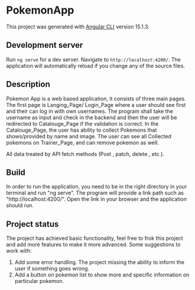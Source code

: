 # PokemonApp

This project was generated with [Angular CLI](https://github.com/angular/angular-cli) version 15.1.3.

## Development server

Run `ng serve` for a dev server. Navigate to `http://localhost:4200/`. The application will automatically reload if you change any of the source files.

## Description

Pokemon App is a web based application, it consists of three main pages. The first page is Langing_Page/ Login_Page where a user should see first and their can log in with own usernames. The program shall take the username as input and check in the backend and then the user will be redirected to Catalouge_Page if the validation is correct. In the Catalouge_Page, the user has ability to collect Pokemons that shows/provided by name and image. The user can see all Collected pokemons on Trainer_Page, and can remove pokemon as well.

All data treated by API fetch methods (Post , patch, delete , etc.).  

## Build

In order to run the application, you need to be in the right directory in your terminal and run "ng serve". The program will provide a link path such as "http://localhost:4200/". Open the link in your browser and the application should run.



## Project status
The project has achieved basic functionality, feel free to frok this project and add more features to make it more advanced. Some suggestions to work with:
1. Add some error handling. The project missing the ability to inform the user if something goes wrong.
2. Add a button on pokemon list to show more and specific information on particular pokemon.
